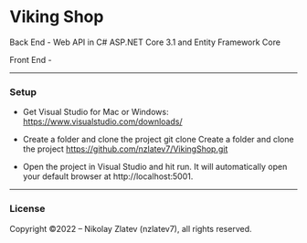 # Viking Shop 

Back End  -  Web API in C# ASP.NET Core 3.1 and Entity Framework Core

Front End - 

---------------------------------------------------


### Setup

- Get Visual Studio for Mac or Windows: https://www.visualstudio.com/downloads/

- Create a folder and clone the project git clone Create a folder and clone the project https://github.com/nzlatev7/VikingShop.git

- Open the project in Visual Studio and hit run. It will automatically open your default browser at http://localhost:5001.

---------------------------------------------------
### License

Copyright ©2022 – Nikolay Zlatev (nzlatev7), all rights reserved.
